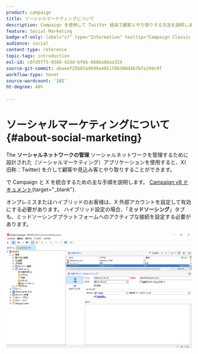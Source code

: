 ```yaml
---
product: campaign
title: ソーシャルマーケティングについて
description: Campaign を使用して Twitter 経由で顧客とやり取りする方法を説明します
feature: Social Marketing
badge-v7-only: label="v7" type="Informative" tooltip="Campaign Classic v7 にのみ適用されます"
audience: social
content-type: reference
topic-tags: introduction
exl-id: c8fd5f75-9386-42dd-bfb6-8086a86aa324
source-git-commit: abaeef25b03a9699a4851786380d467bfa299c9f
workflow-type: tm+mt
source-wordcount: '101'
ht-degree: 48%

---
```


# ソーシャルマーケティングについて{#about-social-marketing}

The **ソーシャルネットワークの管理** ソーシャルネットワークを管理するために設計された（ソーシャルマーケティング）アプリケーションを使用すると、X( 旧称：Twitter) を介して顧客や見込み客とやり取りすることができます。

で Campaign と X を統合するための主な手順を説明します。 [Campaign v8 ドキュメント](https://experienceleague.adobe.com/docs/campaign/campaign-v8/connect/ac-tw.html?lang=ja){target="_blank"}.

オンプレミスまたはハイブリッドのお客様は、X 外部アカウントを設定して有効にする必要があります。 ハイブリッド設定の場合、「**ミッドソーシング**」タブも、ミッドソーシングプラットフォームへのアクティブな接続を設定する必要があります。

![](assets/tw-external-account.png)
